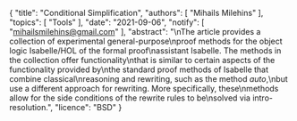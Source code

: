 {
    "title": "Conditional Simplification",
    "authors": [
        "Mihails Milehins"
    ],
    "topics": [
        "Tools"
    ],
    "date": "2021-09-06",
    "notify": [
        "mihailsmilehins@gmail.com"
    ],
    "abstract": "\nThe article provides a collection of experimental general-purpose\nproof methods for the object logic Isabelle/HOL of the formal proof\nassistant Isabelle. The methods in the collection offer functionality\nthat is similar to certain aspects of the functionality provided by\nthe standard proof methods of Isabelle that combine classical\nreasoning and rewriting, such as the method <i>auto</i>,\nbut use a different approach for rewriting. More specifically, these\nmethods allow for the side conditions of the rewrite rules to be\nsolved via intro-resolution.",
    "licence": "BSD"
}